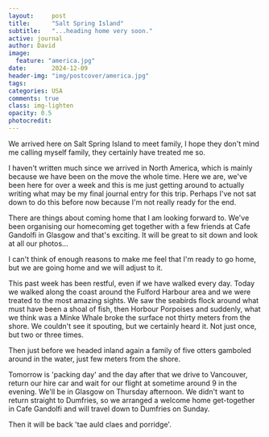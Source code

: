 ```yaml
---
layout:     post
title:      "Salt Spring Island"
subtitle:   "...heading home very soon."
active: journal
author: David
image:
  feature: "america.jpg"
date:       2024-12-09
header-img: "img/postcover/america.jpg"
tags: 
categories: USA 
comments: true
class: img-lighten 
opacity: 0.5
photocredit:
---
```


We arrived here on Salt Spring Island to meet family, I hope they don't mind me calling
myself family, they certainly have treated me so.

I haven't written much since we arrived in North America, which is mainly because we have been on the move the whole time. Here we are, we've been here for over a week and this is me just getting around to actually writing what may be my final journal entry for this trip. Perhaps I've not sat down to do this before now because I'm not really ready for the end.

There are things about coming home that I am looking forward to. We've been organising our homecoming get together with a few friends at Cafe Gandolfi in Glasgow and that's exciting. It will be great to sit down and look at all our photos...

I can't think of enough reasons to make me feel that I'm ready to go home, but we are going home and we will adjust to it.

This past week has been restful, even if we have walked every day. Today we walked along the coast around the Fulford Harbour area and we were treated to the most amazing sights. We saw the seabirds flock around what must have been a shoal of fish, then Horbour Porpoises and suddenly, what we think was a Minke Whale broke the surface not thirty meters from the shore. We couldn't see it spouting, but we certainly heard it. Not just once, but two or three times.

Then just before we headed inland again a family of five otters gamboled around in the water, just few meters from the shore. 

Tomorrow is 'packing day' and the day after that we drive to Vancouver, return our hire car and wait for our flight at sometime around 9 in the evening. We'll be in Glasgow on Thursday afternoon. We didn't want to return straight to Dumfries, so we arranged a welcome home get-together in Cafe Gandolfi and will travel down to Dumfries on Sunday.

Then it will be back 'tae auld claes and porridge'. 








